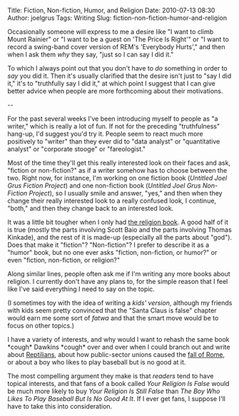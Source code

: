 Title: Fiction, Non-fiction, Humor, and Religion
Date: 2010-07-13 08:30
Author: joelgrus
Tags: Writing
Slug: fiction-non-fiction-humor-and-religion

Occasionally someone will express to me a desire like "I want to climb
Mount Rainier" or "I want to be a guest on 'The Price Is Right'" or "I
want to record a swing-band cover version of REM's 'Everybody Hurts',"
and then when I ask them *why* they say, "just so I can say I did it."

To which I always point out that you don't have to *do* something in
order to *say* you did it. Then it's usually clarified that the desire
isn't just to "say I did it," it's to "truthfully say I did it," at
which point I suggest that I can give better advice when people are more
forthcoming about their motivations.

--

For the past several weeks I've been introducing myself to people as "a
writer," which is really a lot of fun. If not for the preceding
"truthfulness" hang-up, I'd suggest you'd try it. People seem to react
much more positively to "writer" than they ever did to "data analyst" or
"quantitative analyst" or "corporate stooge" or "fareologist."

Most of the time they'll get this really interested look on their faces
and ask, "fiction or non-fiction?" as if a writer somehow has to choose
between the two. Right now, for instance, I'm working on one fiction
book (*Untitled Joel Grus Fiction Project*) and one non-fiction book
(*Untitled Joel Grus Non-Fiction Project*), so I usually smile and
answer, "yes," and then when they change their really interested look to
a really confused look, I continue, "both," and then they change back to
an interested look.

It was a little bit tougher when I only had [the religion
book](http://www.amazon.com/gp/product/0982481802?ie=UTF8&tag=brightwalton-20&linkCode=as2&camp=1789&creative=390957&creativeASIN=0982481802).
A good half of it is true (mostly the parts involving Scott Baio and the
parts involving Thomas Kinkade), and the rest of it is made-up
(especially all the parts about "god"). Does that make it "fiction"?
"Non-fiction"? I prefer to describe it as a "humor" book, but no one
ever asks "fiction, non-fiction, or humor?" or even "fiction,
non-fiction, or religion?"

Along similar lines, people often ask me if I'm writing any more books
about religion. I currently don't have any plans to, for the simple
reason that I feel like I've said everything I need to say on the topic.

(I sometimes toy with the idea of writing a *kids' version*, although my
friends with kids seem pretty convinced that the "Santa Claus is false"
chapter would earn me some sort of *fatwa* and that the smart move would
be to focus on other topics.)

I have a variety of interests, and why would I want to rehash the same
book \*cough\* Dawkins \*cough\* over and over when I could branch out
and write about [Reptilians](http://en.wikipedia.org/wiki/Reptilians),
about how public-sector unions caused the [fall of
Rome](http://en.wikipedia.org/wiki/Decline_of_the_Roman_Empire), or
about a boy who likes to play baseball but is no good at it.

The most compelling argument they make is that *readers* tend to have
topical interests, and that fans of a book called *Your Religion Is
False* would be much more likely to buy *Your Religion Is Still False*
than *The Boy Who Likes To Play Baseball But Is No Good At It*. If I
ever get fans, I suppose I'll have to take this into consideration.

